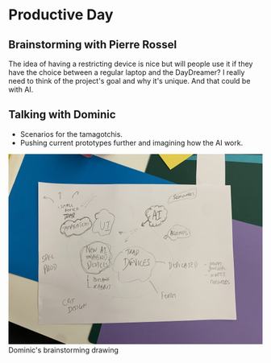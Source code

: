 # Productive Day
## Brainstorming with Pierre Rossel

The idea of having a restricting device is nice but will people use it if they have the choice between a regular laptop and the DayDreamer?
I really need to think of the project's goal and why it's unique. And that could be with AI.

## Talking with Dominic
- Scenarios for the tamagotchis.
- Pushing current prototypes further and imagining how the AI work.

![](../../00-09%20Resources/09%20Assets/IMG_9344.jpeg)
Dominic's brainstorming drawing